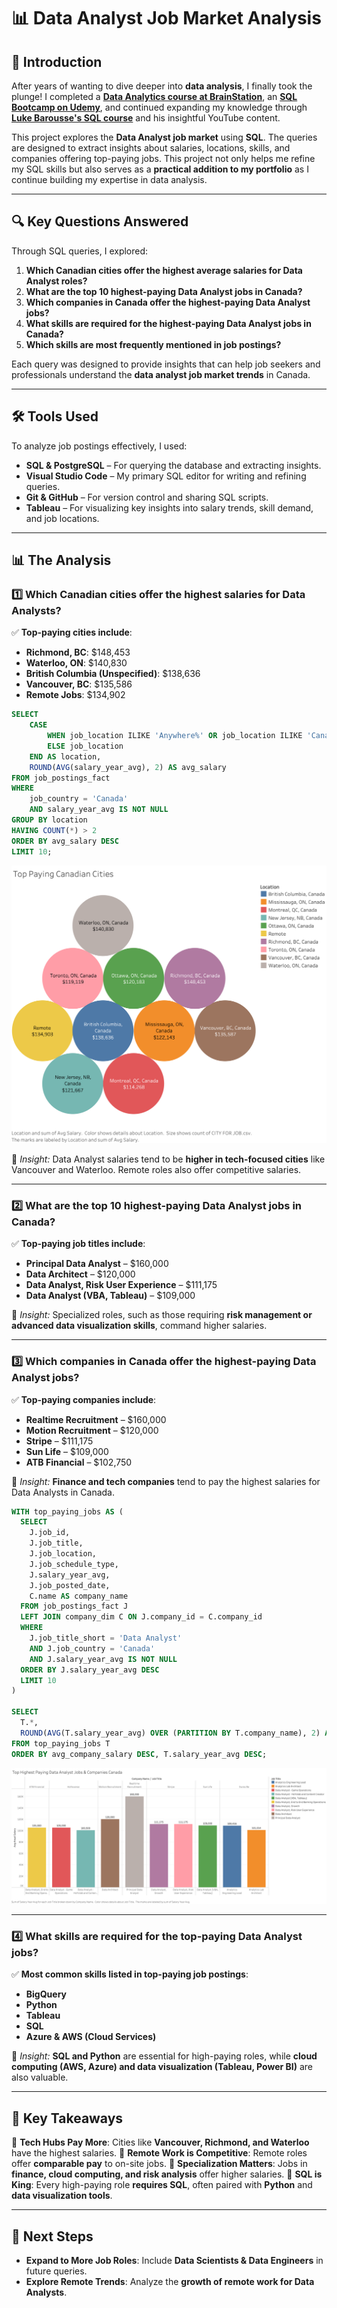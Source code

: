 # 📊 Data Analyst Job Market Analysis

## 📌 Introduction

After years of wanting to dive deeper into **data analysis**, I finally took the plunge! I completed a **[Data Analytics course at BrainStation](https://brainstation.io/course/toronto/data-analytics?utm_keyword=brainstation%20data%20analytics&utm_network=g&utm_matchtype=e&utm_creative=482969347331&utm_target=&utm_placement=&utm_device=c&utm_campaign=11729367083&utm_adgroup=116579475769&utm_source=AdWords&utm_target_id=kwd-817758893710&gad_source=1&gclid=Cj0KCQiA_NC9BhCkARIsABSnSTa6vvUpxcpNFYK6xtl-IJxuRwRLpSxi7wY0g18OSwV2M4MCRjA7veQaAkyuEALw_wcB)**, an **[SQL Bootcamp on Udemy](https://www.udemy.com/course/the-complete-sql-bootcamp/?couponCode=24T4MT180225)**, and continued expanding my knowledge through **[Luke Barousse's SQL course](https://www.lukebarousse.com/sql)** and his insightful YouTube content.

This project explores the **Data Analyst job market** using **SQL**. The queries are designed to extract insights about salaries, locations, skills, and companies offering top-paying jobs.
This project not only helps me refine my SQL skills but also serves as a **practical addition to my portfolio** as I continue building my expertise in data analysis.

---

## 🔍 **Key Questions Answered**

Through SQL queries, I explored:

1. **Which Canadian cities offer the highest average salaries for Data Analyst roles?**
2. **What are the top 10 highest-paying Data Analyst jobs in Canada?**
3. **Which companies in Canada offer the highest-paying Data Analyst jobs?**
4. **What skills are required for the highest-paying Data Analyst jobs in Canada?**
5. **Which skills are most frequently mentioned in job postings?**

Each query was designed to provide insights that can help job seekers and professionals understand the **data analyst job market trends** in Canada.

---

## 🛠 **Tools Used**

To analyze job postings effectively, I used:

- **SQL & PostgreSQL** – For querying the database and extracting insights.
- **Visual Studio Code** – My primary SQL editor for writing and refining queries.
- **Git & GitHub** – For version control and sharing SQL scripts.
- **Tableau** – For visualizing key insights into salary trends, skill demand, and job locations.

---

## 📊 **The Analysis**

### **1️⃣ Which Canadian cities offer the highest salaries for Data Analysts?**

✅ **Top-paying cities include**:

- **Richmond, BC**: $148,453
- **Waterloo, ON**: $140,830
- **British Columbia (Unspecified)**: $138,636
- **Vancouver, BC**: $135,586
- **Remote Jobs**: $134,902

```sql
SELECT
    CASE
        WHEN job_location ILIKE 'Anywhere%' OR job_location ILIKE 'Canada' THEN 'Remote'
        ELSE job_location
    END AS location,
    ROUND(AVG(salary_year_avg), 2) AS avg_salary
FROM job_postings_fact
WHERE
    job_country = 'Canada'
    AND salary_year_avg IS NOT NULL
GROUP BY location
HAVING COUNT(*) > 2
ORDER BY avg_salary DESC
LIMIT 10;
```

![Top-Paying Cities](<Images/top paying canadian city.png>)

🔹 _Insight:_ Data Analyst salaries tend to be **higher in tech-focused cities** like Vancouver and Waterloo. Remote roles also offer competitive salaries.

---

### **2️⃣ What are the top 10 highest-paying Data Analyst jobs in Canada?**

✅ **Top-paying job titles include**:

- **Principal Data Analyst** – $160,000
- **Data Architect** – $120,000
- **Data Analyst, Risk User Experience** – $111,175
- **Data Analyst (VBA, Tableau)** – $109,000

🔹 _Insight:_ Specialized roles, such as those requiring **risk management or advanced data visualization skills**, command higher salaries.

---

### **3️⃣ Which companies in Canada offer the highest-paying Data Analyst jobs?**

✅ **Top-paying companies include**:

- **Realtime Recruitment** – $160,000
- **Motion Recruitment** – $120,000
- **Stripe** – $111,175
- **Sun Life** – $109,000
- **ATB Financial** – $102,750

🔹 _Insight:_ **Finance and tech companies** tend to pay the highest salaries for Data Analysts in Canada.

```sql
WITH top_paying_jobs AS (
  SELECT
    J.job_id,
    J.job_title,
    J.job_location,
    J.job_schedule_type,
    J.salary_year_avg,
    J.job_posted_date,
    C.name AS company_name
  FROM job_postings_fact J
  LEFT JOIN company_dim C ON J.company_id = C.company_id
  WHERE
    J.job_title_short = 'Data Analyst'
    AND J.job_country = 'Canada'
    AND J.salary_year_avg IS NOT NULL
  ORDER BY J.salary_year_avg DESC
  LIMIT 10
)

SELECT
  T.*,
  ROUND(AVG(T.salary_year_avg) OVER (PARTITION BY T.company_name), 2) AS avg_company_salary
FROM top_paying_jobs T
ORDER BY avg_company_salary DESC, T.salary_year_avg DESC;
```

![Top-Paying Jobs](Images/top_paying_jobs.png)

---

### **4️⃣ What skills are required for the top-paying Data Analyst jobs?**

✅ **Most common skills listed in top-paying job postings**:

- **BigQuery**
- **Python**
- **Tableau**
- **SQL**
- **Azure & AWS (Cloud Services)**

🔹 _Insight:_ **SQL and Python** are essential for high-paying roles, while **cloud computing (AWS, Azure) and data visualization (Tableau, Power BI)** are also valuable.

---

## 🎯 **Key Takeaways**

📌 **Tech Hubs Pay More**: Cities like **Vancouver, Richmond, and Waterloo** have the highest salaries.
📌 **Remote Work is Competitive**: Remote roles offer **comparable pay** to on-site jobs.
📌 **Specialization Matters**: Jobs in **finance, cloud computing, and risk analysis** offer higher salaries.
📌 **SQL is King**: Every high-paying role **requires SQL**, often paired with **Python** and **data visualization tools**.

---

## 🚀 **Next Steps**

- **Expand to More Job Roles**: Include **Data Scientists & Data Engineers** in future queries.
- **Explore Remote Trends**: Analyze the **growth of remote work for Data Analysts**.
